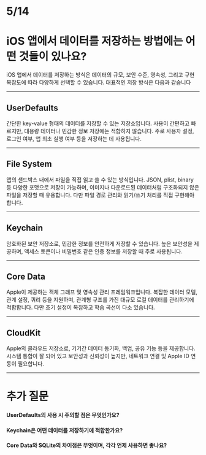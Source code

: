 # 5/14
# iOS 앱에서 데이터를 저장하는 방법에는 어떤 것들이 있나요?
iOS 앱에서 데이터를 저장하는 방식은 데이터의 규모, 보안 수준, 영속성, 그리고 구현 복잡도에 따라 다양하게 선택할 수 있습니다. 대표적인 저장 방식은 다음과 같습니다

---
## UserDefaults
간단한 key-value 형태의 데이터를 저장할 수 있는 저장소입니다. 사용이 간편하고 빠르지만, 대용량 데이터나 민감한 정보 저장에는 적합하지 않습니다.
주로 사용자 설정, 로그인 여부, 앱 최초 실행 여부 등을 저장하는 데 사용됩니다.

---
## File System
앱의 샌드박스 내에서 파일을 직접 읽고 쓸 수 있는 방식입니다. JSON, plist, binary 등 다양한 포맷으로 저장이 가능하며, 이미지나 다운로드된 데이터처럼 구조화되지 않은 파일을 저장할 때 유용합니다.
다만 파일 경로 관리와 읽기/쓰기 처리를 직접 구현해야 합니다.

---
## Keychain
암호화된 보안 저장소로, 민감한 정보를 안전하게 저장할 수 있습니다. 높은 보안성을 제공하며, 액세스 토큰이나 비밀번호 같은 인증 정보를 저장할 때 주로 사용됩니다.

---
## Core Data
Apple이 제공하는 객체 그래프 및 영속성 관리 프레임워크입니다. 복잡한 데이터 모델, 관계 설정, 쿼리 등을 지원하며, 관계형 구조를 가진 대규모 로컬 데이터를 관리하기에 적합합니다.
다만 초기 설정이 복잡하고 학습 곡선이 다소 있습니다.

---
## CloudKit
Apple의 클라우드 저장소로, 기기간 데이터 동기화, 백업, 공유 기능 등을 제공합니다. 시스템 통합이 잘 되어 있고 보안성과 신뢰성이 높지만, 네트워크 연결 및 Apple ID 연동이 필요합니다.

---
# 추가 질문
#### UserDefaults의 사용 시 주의할 점은 무엇인가요?

#### Keychain은 어떤 데이터를 저장하기에 적합한가요?

#### Core Data와 SQLite의 차이점은 무엇이며, 각각 언제 사용하면 좋나요?
